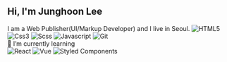 ## Hi, I'm Junghoon Lee

I am a Web Publisher(UI/Markup Developer) and I live in Seoul.
![HTML5](https://img.shields.io/badge/-HTML5-E34F26?style=flat-square&logo=html5&logoColor=white)
![Css3](https://img.shields.io/badge/-css3-007ACC?style=flat-square&logo=css3&logoColor=white)
![Scss](https://img.shields.io/badge/-Scss-CC6699?style=flat-square&logo=sass&logoColor=white)
![Javascript](https://img.shields.io/badge/-JavaScript-f7e018?style=flat-square&logo=JavaScript&logoColor=black)
![Git](https://img.shields.io/badge/-Git-F05032?style=flat-square&logo=git&logoColor=white)
<br>
🌱 I’m currently learning <br>
![React](https://img.shields.io/badge/-React-20232a?style=flat-square&logo=react&logoColor=61dafb)
![Vue](https://img.shields.io/badge/Vue.js-35495E?style=flat-square&logo=vuejs&logoColor=4FC08D)
![Styled Components](https://img.shields.io/badge/-Styled_Components-db7092?style=flat-square&logo=styled-components&logoColor=white)
